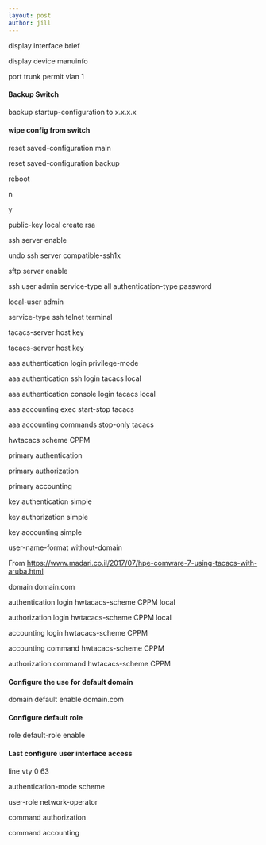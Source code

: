 ```yaml
---
layout: post
author: jill
---
```


display interface brief

display device manuinfo

port trunk permit vlan 1

#### Backup Switch

backup startup-configuration to x.x.x.x

#### wipe config from switch

reset saved-configuration main

reset saved-configuration backup

reboot

n

y

public-key local create rsa

ssh server enable

undo ssh server compatible-ssh1x

sftp server enable

ssh user admin service-type all authentication-type password

local-user admin

service-type ssh telnet terminal

tacacs-server host <ip of primary auth server> key <tacacspassword>

tacacs-server host <ip of secondary auth server> key <tacacspassword>

aaa authentication login privilege-mode

aaa authentication ssh login tacacs local

aaa authentication console login tacacs local

aaa accounting exec start-stop tacacs

aaa accounting commands stop-only tacacs

hwtacacs scheme CPPM

primary authentication <ip of primary auth server>

primary authorization <ip of primary auth server>

primary accounting <ip of primary auth server>

key authentication simple <tacacspassword>

key authorization simple <tacacspassword>

key accounting simple <tacacspassword>

user-name-format without-domain

From <https://www.madari.co.il/2017/07/hpe-comware-7-using-tacacs-with-aruba.html>

domain domain.com

authentication login hwtacacs-scheme CPPM local

authorization login hwtacacs-scheme CPPM local

accounting login hwtacacs-scheme CPPM

accounting command hwtacacs-scheme CPPM

authorization command hwtacacs-scheme CPPM

#### Configure the use for default domain

domain default enable domain.com

#### Configure default role

role default-role enable

#### Last configure user interface access

line vty 0 63

authentication-mode scheme

user-role network-operator

command authorization

command accounting
